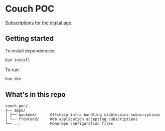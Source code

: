 # Couch POC

[Subscriptions for the digital age](https://pay.couchlabs.xyz/).

## Getting started

To install dependencies:

```bash
bun install
```

To run:

```bash
bun dev
```

## What's in this repo

```
couch-poc/
├── apps/
│ ├── backend/      Offchain infra handling stablecoins subscriptions
│ └── frontend/     Web application accepting subscriptions
└── ...             Monorepo configuration files
```
